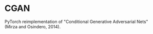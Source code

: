 # CGAN
PyTorch reimplementation of "Conditional Generative Adversarial Nets" (Mirza and Osindero, 2014).
